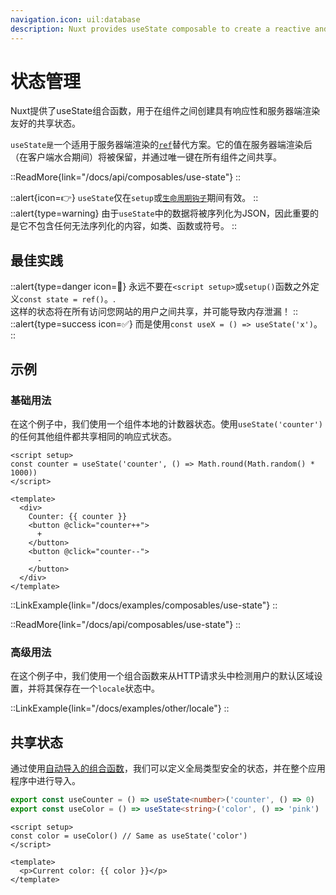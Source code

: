 ```yaml
---
navigation.icon: uil:database
description: Nuxt provides useState composable to create a reactive and SSR-friendly shared state.
---
```


# 状态管理

Nuxt提供了useState组合函数，用于在组件之间创建具有响应性和服务器端渲染友好的共享状态。

`useState是`一个适用于服务器端渲染的[`ref`](https://vuejs.org/api/reactivity-core.html#ref)替代方案。它的值在服务器端渲染后（在客户端水合期间）将被保留，并通过唯一键在所有组件之间共享。

::ReadMore{link="/docs/api/composables/use-state"}
::

::alert{icon=👉}
`useState`仅在`setup`或[`生命周期钩子`](https://vuejs.org/api/composition-api-lifecycle.html#composition-api-lifecycle-hooks)期间有效。
::
::alert{type=warning}
由于`useState`中的数据将被序列化为JSON，因此重要的是它不包含任何无法序列化的内容，如类、函数或符号。
::

## 最佳实践

::alert{type=danger icon=🚨}
永远不要在`<script setup>`或`setup()`函数之外定义`const state = ref()`。.<br>
这样的状态将在所有访问您网站的用户之间共享，并可能导致内存泄漏！
::
::alert{type=success icon=✅}
而是使用`const useX = () => useState('x')`。
::

## 示例

### 基础用法

在这个例子中，我们使用一个组件本地的计数器状态。使用`useState('counter')`的任何其他组件都共享相同的响应式状态。

```vue [app.vue]
<script setup>
const counter = useState('counter', () => Math.round(Math.random() * 1000))
</script>

<template>
  <div>
    Counter: {{ counter }}
    <button @click="counter++">
      +
    </button>
    <button @click="counter--">
      -
    </button>
  </div>
</template>
```

::LinkExample{link="/docs/examples/composables/use-state"}
::

::ReadMore{link="/docs/api/composables/use-state"}
::

### 高级用法

在这个例子中，我们使用一个组合函数来从HTTP请求头中检测用户的默认区域设置，并将其保存在一个`locale`状态中。

::LinkExample{link="/docs/examples/other/locale"}
::

## 共享状态

通过使用[自动导入的组合函数](/guide/directory-structure/composables)，我们可以定义全局类型安全的状态，并在整个应用程序中进行导入。

```ts [composables/states.ts]
export const useCounter = () => useState<number>('counter', () => 0)
export const useColor = () => useState<string>('color', () => 'pink')
```

```vue [app.vue]
<script setup>
const color = useColor() // Same as useState('color')
</script>

<template>
  <p>Current color: {{ color }}</p>
</template>
```
